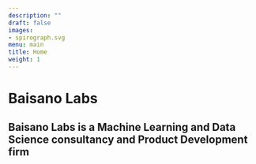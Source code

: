 ```yaml
---
description: ""
draft: false
images:
- spirograph.svg
menu: main
title: Home
weight: 1
---
```


# Baisano Labs
## Baisano Labs is a Machine Learning and Data Science consultancy and Product Development firm


